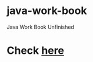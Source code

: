 # java-work-book
Java Work Book Unfinished
<h1>Check <a href="https://github.com/Winay-Chowdary66/java-work-book/blob/main/Java%20Work%20Book.pdf" title="PDF">here</a></h1>
